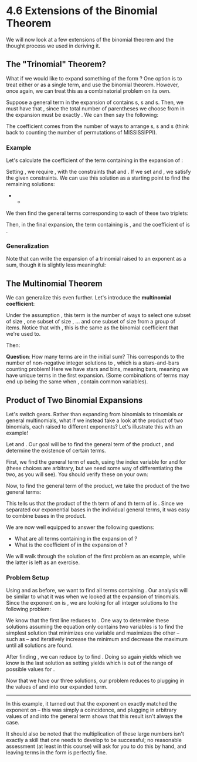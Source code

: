 # 4.6 Extensions of the Binomial Theorem

We will now look at a few extensions of the binomial theorem and the thought process we used in deriving it.

## The "Trinomial" Theorem?

What if we would like to expand something of the form ? One option is to treat either  or  as a single term, and use the binomial theorem. However, once again, we can treat this as a combinatorial problem on its own.

Suppose a general term in the expansion of  contains  s,  s and  s. Then, we must have that , since the total number of parentheses we choose from in the expansion must be exactly . We can then say the following:



The coefficient  comes from the number of ways to arrange  s,  s and  s \(think back to counting the number of permutations of MISSISSIPPI\).

### Example

Let's calculate the coefficient of the term containing  in the expansion of :

 

Setting , we require , with the constraints that  and . If we set  and , we satisfy the given constraints. We can use this solution as a starting point to find the remaining solutions:

* * 
We then find the general terms corresponding to each of these two triplets:

 

Then, in the final expansion, the term containing  is , and the coefficient of  is .

### Generalization

Note that can write the expansion of a trinomial raised to an exponent as a sum, though it is slightly less meaningful:



## The Multinomial Theorem

We can generalize this even further. Let's introduce the **multinomial coefficient**:



Under the assumption , this term is the number of ways to select one subset of size , one subset of size , ... and one subset of size  from a group of  items. Notice that with , this is the same as the binomial coefficient that we're used to.

Then:



**Question**: How many terms are in the initial sum? This corresponds to the number of non-negative integer solutions to , which is a stars-and-bars counting problem! Here we have  stars and  bins, meaning  bars, meaning we have  unique terms in the first expansion. \(Some combinations of terms may end up being the same when ,  contain common variables\).

## Product of Two Binomial Expansions

Let's switch gears. Rather than expanding from binomials to trinomials or general multinomials, what if we instead take a look at the product of two binomials, each raised to different exponents? Let's illustrate this with an example!

Let  and . Our goal will be to find the general term of the product , and determine the existence of certain terms.

First, we find the general term of each, using the index variable  for  and  for  \(these choices are arbitrary, but we need some way of differentiating the two, as you will see\). You should verify these on your own:



Now, to find the general term of the product, we take the product of the two general terms:



This tells us that the product of the th term of  and th term of  is . Since we separated our exponential bases in the individual general terms, it was easy to combine bases in the product.

We are now well equipped to answer the following questions:

* What are all terms containing  in the expansion of ?
* What is the coefficient of  in the expansion of ?

We will walk through the solution of the first problem as an example, while the latter is left as an exercise.

### Problem Setup

Using  and  as before, we want to find all terms containing . Our analysis will be similar to what it was when we looked at the expansion of trinomials. Since the exponent on  is , we are looking for all integer solutions to the following problem:



We know that the first line reduces to . One way to determine these solutions assuming the equation only contains two variables is to find the simplest solution that minimizes one variable and maximizes the other – such as  – and iteratively increase the minimum and decrease the maximum until all solutions are found.

After finding , we can reduce  by  to find . Doing so again yields  which we know is the last solution as setting  yields  which is out of the range of possible values for .

Now that we have our three solutions, our problem reduces to plugging in the values of  and  into our expanded term.

* * * 
In this example, it turned out that the exponent on  exactly matched the exponent on  – this was simply a coincidence, and plugging in arbitrary values of  and  into the general term shows that this result isn't always the case.

It should also be noted that the multiplication of these large numbers isn't exactly a skill that one needs to develop to be successful; no reasonable assessment \(at least in this course\) will ask for you to do this by hand, and leaving terms in the form  is perfectly fine.

